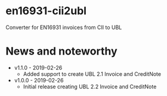 # en16931-cii2ubl

Converter for EN16931 invoices from CII to UBL

# News and noteworthy

* v1.1.0 - 2019-02-26
    * Added support to create UBL 2.1 Invoice and CreditNote
* v1.0.0 - 2019-02-26
    * Initial release creating UBL 2.2 Invoice and CreditNote
